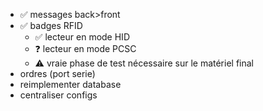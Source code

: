 - ✅ messages back>front
- ✅ badges RFID
  - ✅ lecteur en mode HID
  - ❓ lecteur en mode PCSC
  - ⚠️ vraie phase de test nécessaire sur le matériel final
- ordres (port serie)
- reimplementer database
- centraliser configs

